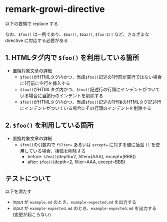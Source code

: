 # remark-growi-directive

以下の要領で replace する

なお、`$foo()` は一例であり、`$bar()`, `$baz()`, `$foo-2()` など、さまざまな directive に対応する必要がある

## 1. HTMLタグ内で `$foo()` を利用している箇所
- 置換対象文章の詳細
  - `$foo()`がHTMLタグ内かつ、当該`$foo()`記述の1行前が空行ではない場合に1行前に空行を挿入する
  - `$foo()`がHTMLタグ内かつ、`$foo()`記述行の行頭にインデントがついている場合に当該行のインデントを削除する
  - `$foo()`がHTMLタグ内かつ、当該`$foo()`記述の1行後のHTMLタグ記述行にインデントがついている場合にその行頭のインデントを削除する

## 2. `$foo()` を利用している箇所
- 置換対象文章の詳細
  - `$foo()`の引数内で `filter=` あるいは `except=` に対する値に括弧 `()` を使用している場合、括弧を削除する
    - before: `$foo()`(depth=2, filter=(AAA), except=(BBB))
    - after: `$foo()`(depth=2, filter=AAA, except=BBB)

## テストについて

以下を満たす

- input が `example.md` のとき、`example-expected.md` を出力する
- input が `example-expected.md` のとき、`example-expected.md` を出力する (変更が起こらない)

